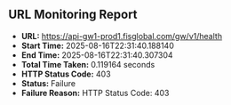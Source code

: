 ## URL Monitoring Report

- **URL:** https://api-gw1-prod1.fisglobal.com/gw/v1/health
- **Start Time:** 2025-08-16T22:31:40.188140
- **End Time:** 2025-08-16T22:31:40.307304
- **Total Time Taken:** 0.119164 seconds
- **HTTP Status Code:** 403
- **Status:** Failure
- **Failure Reason:** HTTP Status Code: 403
